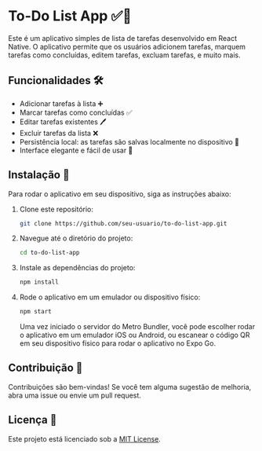 

# To-Do List App ✅📝

Este é um aplicativo simples de lista de tarefas desenvolvido em React Native. O aplicativo permite que os usuários adicionem tarefas, marquem tarefas como concluídas, editem tarefas, excluam tarefas, e muito mais.

## Funcionalidades 🛠️

- Adicionar tarefas à lista ➕
- Marcar tarefas como concluídas ✅
- Editar tarefas existentes 🖊️
- Excluir tarefas da lista ❌
- Persistência local: as tarefas são salvas localmente no dispositivo 💾
- Interface elegante e fácil de usar 🎨

## Instalação 🚀

Para rodar o aplicativo em seu dispositivo, siga as instruções abaixo:

1. Clone este repositório:

   ```bash
   git clone https://github.com/seu-usuario/to-do-list-app.git
   ```

2. Navegue até o diretório do projeto:

   ```bash
   cd to-do-list-app
   ```

3. Instale as dependências do projeto:

   ```bash
   npm install
   ```

4. Rode o aplicativo em um emulador ou dispositivo físico:

   ```bash
   npm start
   ```

   Uma vez iniciado o servidor do Metro Bundler, você pode escolher rodar o aplicativo em um emulador iOS ou Android, ou escanear o código QR em seu dispositivo físico para rodar o aplicativo no Expo Go.

## Contribuição 🤝

Contribuições são bem-vindas! Se você tem alguma sugestão de melhoria, abra uma issue ou envie um pull request.

## Licença 📄

Este projeto está licenciado sob a [MIT License](LICENSE).
